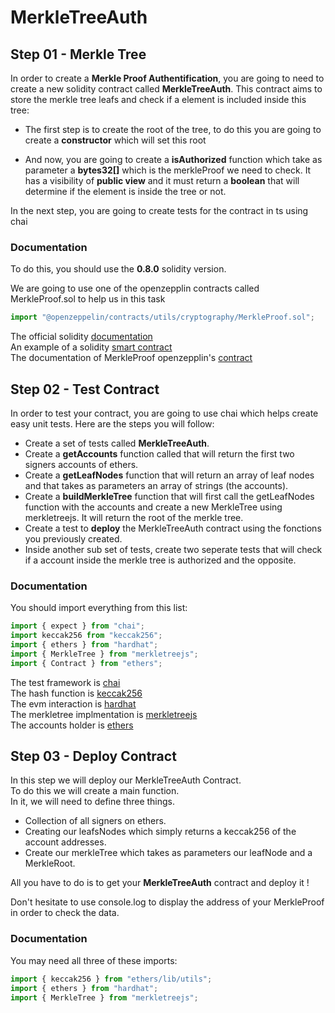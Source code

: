 # MerkleTreeAuth


## Step 01 - Merkle Tree

In order to create a __Merkle Proof Authentification__, you are going to need to create a new solidity contract called __MerkleTreeAuth__. This contract aims to store the merkle tree leafs and check if a element is included inside this tree:

- The first step is to create the root of the tree, to do this you are going to create a __constructor__ which will set this root

- And now, you are going to create a __isAuthorized__ function which take as parameter a __bytes32[]__ which is the merkleProof we need to check. It has a visibility of __public view__ and it must return a __boolean__ that will determine if the element is inside the tree or not.

In the next step, you are going to create tests for the contract in ts using chai

### Documentation

To do this, you should use the __0.8.0__ solidity version.

We are going to use one of the openzepplin contracts called MerkleProof.sol to help us in this task
```ts
import "@openzeppelin/contracts/utils/cryptography/MerkleProof.sol";
```

The official solidity [documentation](https://docs.soliditylang.org/en/v0.8.0/)</br>
An example of a solidity [smart contract](https://docs.soliditylang.org/en/v0.8.0/introduction-to-smart-contracts.html#a-simple-smart-contract)</br>
The documentation of MerkleProof openzepplin's [contract](https://docs.openzeppelin.com/contracts/3.x/api/cryptography)

## Step 02 - Test Contract

In order to test your contract, you are going to use chai which helps create easy unit tests. Here are the steps you will follow:

- Create a set of tests called __MerkleTreeAuth__.
- Create a __getAccounts__ function called that will return the first two signers accounts of ethers.
- Create a __getLeafNodes__ function that will return an array of leaf nodes and that takes as parameters an array of strings (the accounts).
- Create a __buildMerkleTree__ function that will first call the getLeafNodes function with the accounts and create a new MerkleTree using merkletreejs. It will return the root of the merkle tree.
- Create a test to __deploy__ the MerkleTreeAuth contract using the fonctions you previously created.
- Inside another sub set of tests, create two seperate tests that will check if a account inside the merkle tree is authorized and the opposite.

### Documentation

You should import everything from this list:
```ts
import { expect } from "chai";
import keccak256 from "keccak256";
import { ethers } from "hardhat";
import { MerkleTree } from "merkletreejs";
import { Contract } from "ethers";
```
The test framework is [chai](https://www.npmjs.com/package/chai)</br>
The hash function is [keccak256](https://www.npmjs.com/package/keccak256)</br>
The evm interaction is [hardhat](https://www.npmjs.com/package/hardhat)</br>
The merkletree implmentation is [merkletreejs](https://www.npmjs.com/package/merkletreejs)</br>
The accounts holder is [ethers](https://www.npmjs.com/package/ethers)

## Step 03 - Deploy Contract

In this step we will deploy our MerkleTreeAuth Contract.</br>
To do this we will create a main function.</br>
In it, we will need to define three things.</br>

- Collection of all signers on ethers.
- Creating our leafsNodes which simply returns a keccak256 of the account addresses.
- Create our merkleTree which takes as parameters our leafNode and a MerkleRoot.

All you have to do is to get your **MerkleTreeAuth** contract and deploy it !

Don't hesitate to use console.log to display the address of your MerkleProof in order to check the data.

### Documentation

You may need all three of these imports:
```ts
import { keccak256 } from "ethers/lib/utils";
import { ethers } from "hardhat";
import { MerkleTree } from "merkletreejs";
```
